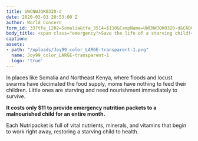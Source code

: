 ```yaml
---
title: UWCNWJQK0320-d
date: 2020-03-03 20:53:00 Z
author: World Concern
form_id: 33?tfa_1202=Somalia&tfa_3514=$110&CampName=UWCNWJQK0320-d&CADCampName=CWCNWJQK0320-d
body_title: <span class="emergency">Save the life of a starving child!</span>
caption: 
assets:
- path: "/uploads/Joy99_color_LARGE-transparent-1.png"
  name: Joy99_color_LARGE-transparent-1
  logo: 'true'
---
```


In places like Somalia and Northeast Kenya, where floods and locust swarms have decimated the food supply, moms have nothing to feed their children. Little ones are starving and need nourishment immediately to survive.  

**It costs only $11 to provide emergency nutrition packets to a malnourished child for an entire month.**

Each Nutripacket is full of vital nutrients, minerals, and vitamins that begin to work right away, restoring a starving child to health.
